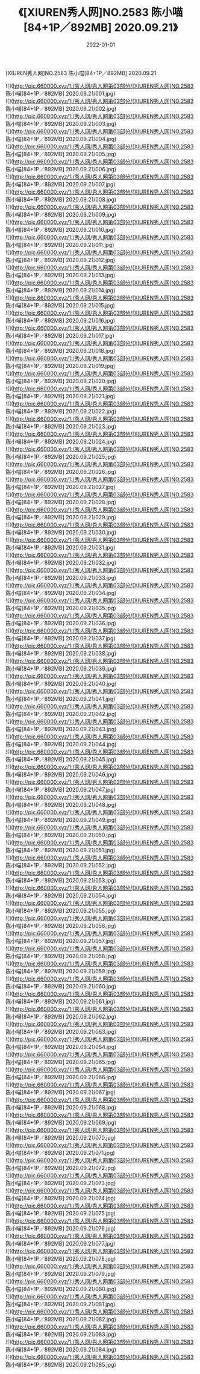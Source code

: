 ﻿---
layout: post
title:  《[XIUREN秀人网]NO.2583 陈小喵[84+1P／892MB] 2020.09.21》
date:   2022-01-01
img: http://pic.660000.xyz/1:/秀人网/秀人网第03部分/[XIUREN秀人网]NO.2583 陈小喵[84+1P／892MB] 2020.09.21/000.jpg
categories: [美女, 清纯, 唯美]
---

[XIUREN秀人网]NO.2583 陈小喵[84+1P／892MB] 2020.09.21

 ![](http://pic.660000.xyz/1:/秀人网/秀人网第03部分/[XIUREN秀人网]NO.2583 陈小喵[84+1P／892MB] 2020.09.21/001.jpg) <br>![](http://pic.660000.xyz/1:/秀人网/秀人网第03部分/[XIUREN秀人网]NO.2583 陈小喵[84+1P／892MB] 2020.09.21/002.jpg) <br>![](http://pic.660000.xyz/1:/秀人网/秀人网第03部分/[XIUREN秀人网]NO.2583 陈小喵[84+1P／892MB] 2020.09.21/003.jpg) <br>![](http://pic.660000.xyz/1:/秀人网/秀人网第03部分/[XIUREN秀人网]NO.2583 陈小喵[84+1P／892MB] 2020.09.21/004.jpg) <br>![](http://pic.660000.xyz/1:/秀人网/秀人网第03部分/[XIUREN秀人网]NO.2583 陈小喵[84+1P／892MB] 2020.09.21/005.jpg) <br>![](http://pic.660000.xyz/1:/秀人网/秀人网第03部分/[XIUREN秀人网]NO.2583 陈小喵[84+1P／892MB] 2020.09.21/006.jpg) <br>![](http://pic.660000.xyz/1:/秀人网/秀人网第03部分/[XIUREN秀人网]NO.2583 陈小喵[84+1P／892MB] 2020.09.21/007.jpg) <br>![](http://pic.660000.xyz/1:/秀人网/秀人网第03部分/[XIUREN秀人网]NO.2583 陈小喵[84+1P／892MB] 2020.09.21/008.jpg) <br>![](http://pic.660000.xyz/1:/秀人网/秀人网第03部分/[XIUREN秀人网]NO.2583 陈小喵[84+1P／892MB] 2020.09.21/009.jpg) <br>![](http://pic.660000.xyz/1:/秀人网/秀人网第03部分/[XIUREN秀人网]NO.2583 陈小喵[84+1P／892MB] 2020.09.21/010.jpg) <br>![](http://pic.660000.xyz/1:/秀人网/秀人网第03部分/[XIUREN秀人网]NO.2583 陈小喵[84+1P／892MB] 2020.09.21/011.jpg) <br>![](http://pic.660000.xyz/1:/秀人网/秀人网第03部分/[XIUREN秀人网]NO.2583 陈小喵[84+1P／892MB] 2020.09.21/012.jpg) <br>![](http://pic.660000.xyz/1:/秀人网/秀人网第03部分/[XIUREN秀人网]NO.2583 陈小喵[84+1P／892MB] 2020.09.21/013.jpg) <br>![](http://pic.660000.xyz/1:/秀人网/秀人网第03部分/[XIUREN秀人网]NO.2583 陈小喵[84+1P／892MB] 2020.09.21/014.jpg) <br>![](http://pic.660000.xyz/1:/秀人网/秀人网第03部分/[XIUREN秀人网]NO.2583 陈小喵[84+1P／892MB] 2020.09.21/015.jpg) <br>![](http://pic.660000.xyz/1:/秀人网/秀人网第03部分/[XIUREN秀人网]NO.2583 陈小喵[84+1P／892MB] 2020.09.21/016.jpg) <br>![](http://pic.660000.xyz/1:/秀人网/秀人网第03部分/[XIUREN秀人网]NO.2583 陈小喵[84+1P／892MB] 2020.09.21/017.jpg) <br>![](http://pic.660000.xyz/1:/秀人网/秀人网第03部分/[XIUREN秀人网]NO.2583 陈小喵[84+1P／892MB] 2020.09.21/018.jpg) <br>![](http://pic.660000.xyz/1:/秀人网/秀人网第03部分/[XIUREN秀人网]NO.2583 陈小喵[84+1P／892MB] 2020.09.21/019.jpg) <br>![](http://pic.660000.xyz/1:/秀人网/秀人网第03部分/[XIUREN秀人网]NO.2583 陈小喵[84+1P／892MB] 2020.09.21/020.jpg) <br>![](http://pic.660000.xyz/1:/秀人网/秀人网第03部分/[XIUREN秀人网]NO.2583 陈小喵[84+1P／892MB] 2020.09.21/021.jpg) <br>![](http://pic.660000.xyz/1:/秀人网/秀人网第03部分/[XIUREN秀人网]NO.2583 陈小喵[84+1P／892MB] 2020.09.21/022.jpg) <br>![](http://pic.660000.xyz/1:/秀人网/秀人网第03部分/[XIUREN秀人网]NO.2583 陈小喵[84+1P／892MB] 2020.09.21/023.jpg) <br>![](http://pic.660000.xyz/1:/秀人网/秀人网第03部分/[XIUREN秀人网]NO.2583 陈小喵[84+1P／892MB] 2020.09.21/024.jpg) <br>![](http://pic.660000.xyz/1:/秀人网/秀人网第03部分/[XIUREN秀人网]NO.2583 陈小喵[84+1P／892MB] 2020.09.21/025.jpg) <br>![](http://pic.660000.xyz/1:/秀人网/秀人网第03部分/[XIUREN秀人网]NO.2583 陈小喵[84+1P／892MB] 2020.09.21/026.jpg) <br>![](http://pic.660000.xyz/1:/秀人网/秀人网第03部分/[XIUREN秀人网]NO.2583 陈小喵[84+1P／892MB] 2020.09.21/027.jpg) <br>![](http://pic.660000.xyz/1:/秀人网/秀人网第03部分/[XIUREN秀人网]NO.2583 陈小喵[84+1P／892MB] 2020.09.21/028.jpg) <br>![](http://pic.660000.xyz/1:/秀人网/秀人网第03部分/[XIUREN秀人网]NO.2583 陈小喵[84+1P／892MB] 2020.09.21/029.jpg) <br>![](http://pic.660000.xyz/1:/秀人网/秀人网第03部分/[XIUREN秀人网]NO.2583 陈小喵[84+1P／892MB] 2020.09.21/030.jpg) <br>![](http://pic.660000.xyz/1:/秀人网/秀人网第03部分/[XIUREN秀人网]NO.2583 陈小喵[84+1P／892MB] 2020.09.21/031.jpg) <br>![](http://pic.660000.xyz/1:/秀人网/秀人网第03部分/[XIUREN秀人网]NO.2583 陈小喵[84+1P／892MB] 2020.09.21/032.jpg) <br>![](http://pic.660000.xyz/1:/秀人网/秀人网第03部分/[XIUREN秀人网]NO.2583 陈小喵[84+1P／892MB] 2020.09.21/033.jpg) <br>![](http://pic.660000.xyz/1:/秀人网/秀人网第03部分/[XIUREN秀人网]NO.2583 陈小喵[84+1P／892MB] 2020.09.21/034.jpg) <br>![](http://pic.660000.xyz/1:/秀人网/秀人网第03部分/[XIUREN秀人网]NO.2583 陈小喵[84+1P／892MB] 2020.09.21/035.jpg) <br>![](http://pic.660000.xyz/1:/秀人网/秀人网第03部分/[XIUREN秀人网]NO.2583 陈小喵[84+1P／892MB] 2020.09.21/036.jpg) <br>![](http://pic.660000.xyz/1:/秀人网/秀人网第03部分/[XIUREN秀人网]NO.2583 陈小喵[84+1P／892MB] 2020.09.21/037.jpg) <br>![](http://pic.660000.xyz/1:/秀人网/秀人网第03部分/[XIUREN秀人网]NO.2583 陈小喵[84+1P／892MB] 2020.09.21/038.jpg) <br>![](http://pic.660000.xyz/1:/秀人网/秀人网第03部分/[XIUREN秀人网]NO.2583 陈小喵[84+1P／892MB] 2020.09.21/039.jpg) <br>![](http://pic.660000.xyz/1:/秀人网/秀人网第03部分/[XIUREN秀人网]NO.2583 陈小喵[84+1P／892MB] 2020.09.21/040.jpg) <br>![](http://pic.660000.xyz/1:/秀人网/秀人网第03部分/[XIUREN秀人网]NO.2583 陈小喵[84+1P／892MB] 2020.09.21/041.jpg) <br>![](http://pic.660000.xyz/1:/秀人网/秀人网第03部分/[XIUREN秀人网]NO.2583 陈小喵[84+1P／892MB] 2020.09.21/042.jpg) <br>![](http://pic.660000.xyz/1:/秀人网/秀人网第03部分/[XIUREN秀人网]NO.2583 陈小喵[84+1P／892MB] 2020.09.21/043.jpg) <br>![](http://pic.660000.xyz/1:/秀人网/秀人网第03部分/[XIUREN秀人网]NO.2583 陈小喵[84+1P／892MB] 2020.09.21/044.jpg) <br>![](http://pic.660000.xyz/1:/秀人网/秀人网第03部分/[XIUREN秀人网]NO.2583 陈小喵[84+1P／892MB] 2020.09.21/045.jpg) <br>![](http://pic.660000.xyz/1:/秀人网/秀人网第03部分/[XIUREN秀人网]NO.2583 陈小喵[84+1P／892MB] 2020.09.21/046.jpg) <br>![](http://pic.660000.xyz/1:/秀人网/秀人网第03部分/[XIUREN秀人网]NO.2583 陈小喵[84+1P／892MB] 2020.09.21/047.jpg) <br>![](http://pic.660000.xyz/1:/秀人网/秀人网第03部分/[XIUREN秀人网]NO.2583 陈小喵[84+1P／892MB] 2020.09.21/048.jpg) <br>![](http://pic.660000.xyz/1:/秀人网/秀人网第03部分/[XIUREN秀人网]NO.2583 陈小喵[84+1P／892MB] 2020.09.21/049.jpg) <br>![](http://pic.660000.xyz/1:/秀人网/秀人网第03部分/[XIUREN秀人网]NO.2583 陈小喵[84+1P／892MB] 2020.09.21/050.jpg) <br>![](http://pic.660000.xyz/1:/秀人网/秀人网第03部分/[XIUREN秀人网]NO.2583 陈小喵[84+1P／892MB] 2020.09.21/051.jpg) <br>![](http://pic.660000.xyz/1:/秀人网/秀人网第03部分/[XIUREN秀人网]NO.2583 陈小喵[84+1P／892MB] 2020.09.21/052.jpg) <br>![](http://pic.660000.xyz/1:/秀人网/秀人网第03部分/[XIUREN秀人网]NO.2583 陈小喵[84+1P／892MB] 2020.09.21/053.jpg) <br>![](http://pic.660000.xyz/1:/秀人网/秀人网第03部分/[XIUREN秀人网]NO.2583 陈小喵[84+1P／892MB] 2020.09.21/054.jpg) <br>![](http://pic.660000.xyz/1:/秀人网/秀人网第03部分/[XIUREN秀人网]NO.2583 陈小喵[84+1P／892MB] 2020.09.21/055.jpg) <br>![](http://pic.660000.xyz/1:/秀人网/秀人网第03部分/[XIUREN秀人网]NO.2583 陈小喵[84+1P／892MB] 2020.09.21/056.jpg) <br>![](http://pic.660000.xyz/1:/秀人网/秀人网第03部分/[XIUREN秀人网]NO.2583 陈小喵[84+1P／892MB] 2020.09.21/057.jpg) <br>![](http://pic.660000.xyz/1:/秀人网/秀人网第03部分/[XIUREN秀人网]NO.2583 陈小喵[84+1P／892MB] 2020.09.21/058.jpg) <br>![](http://pic.660000.xyz/1:/秀人网/秀人网第03部分/[XIUREN秀人网]NO.2583 陈小喵[84+1P／892MB] 2020.09.21/059.jpg) <br>![](http://pic.660000.xyz/1:/秀人网/秀人网第03部分/[XIUREN秀人网]NO.2583 陈小喵[84+1P／892MB] 2020.09.21/060.jpg) <br>![](http://pic.660000.xyz/1:/秀人网/秀人网第03部分/[XIUREN秀人网]NO.2583 陈小喵[84+1P／892MB] 2020.09.21/061.jpg) <br>![](http://pic.660000.xyz/1:/秀人网/秀人网第03部分/[XIUREN秀人网]NO.2583 陈小喵[84+1P／892MB] 2020.09.21/062.jpg) <br>![](http://pic.660000.xyz/1:/秀人网/秀人网第03部分/[XIUREN秀人网]NO.2583 陈小喵[84+1P／892MB] 2020.09.21/063.jpg) <br>![](http://pic.660000.xyz/1:/秀人网/秀人网第03部分/[XIUREN秀人网]NO.2583 陈小喵[84+1P／892MB] 2020.09.21/064.jpg) <br>![](http://pic.660000.xyz/1:/秀人网/秀人网第03部分/[XIUREN秀人网]NO.2583 陈小喵[84+1P／892MB] 2020.09.21/065.jpg) <br>![](http://pic.660000.xyz/1:/秀人网/秀人网第03部分/[XIUREN秀人网]NO.2583 陈小喵[84+1P／892MB] 2020.09.21/066.jpg) <br>![](http://pic.660000.xyz/1:/秀人网/秀人网第03部分/[XIUREN秀人网]NO.2583 陈小喵[84+1P／892MB] 2020.09.21/067.jpg) <br>![](http://pic.660000.xyz/1:/秀人网/秀人网第03部分/[XIUREN秀人网]NO.2583 陈小喵[84+1P／892MB] 2020.09.21/068.jpg) <br>![](http://pic.660000.xyz/1:/秀人网/秀人网第03部分/[XIUREN秀人网]NO.2583 陈小喵[84+1P／892MB] 2020.09.21/069.jpg) <br>![](http://pic.660000.xyz/1:/秀人网/秀人网第03部分/[XIUREN秀人网]NO.2583 陈小喵[84+1P／892MB] 2020.09.21/070.jpg) <br>![](http://pic.660000.xyz/1:/秀人网/秀人网第03部分/[XIUREN秀人网]NO.2583 陈小喵[84+1P／892MB] 2020.09.21/071.jpg) <br>![](http://pic.660000.xyz/1:/秀人网/秀人网第03部分/[XIUREN秀人网]NO.2583 陈小喵[84+1P／892MB] 2020.09.21/072.jpg) <br>![](http://pic.660000.xyz/1:/秀人网/秀人网第03部分/[XIUREN秀人网]NO.2583 陈小喵[84+1P／892MB] 2020.09.21/073.jpg) <br>![](http://pic.660000.xyz/1:/秀人网/秀人网第03部分/[XIUREN秀人网]NO.2583 陈小喵[84+1P／892MB] 2020.09.21/074.jpg) <br>![](http://pic.660000.xyz/1:/秀人网/秀人网第03部分/[XIUREN秀人网]NO.2583 陈小喵[84+1P／892MB] 2020.09.21/075.jpg) <br>![](http://pic.660000.xyz/1:/秀人网/秀人网第03部分/[XIUREN秀人网]NO.2583 陈小喵[84+1P／892MB] 2020.09.21/076.jpg) <br>![](http://pic.660000.xyz/1:/秀人网/秀人网第03部分/[XIUREN秀人网]NO.2583 陈小喵[84+1P／892MB] 2020.09.21/077.jpg) <br>![](http://pic.660000.xyz/1:/秀人网/秀人网第03部分/[XIUREN秀人网]NO.2583 陈小喵[84+1P／892MB] 2020.09.21/078.jpg) <br>![](http://pic.660000.xyz/1:/秀人网/秀人网第03部分/[XIUREN秀人网]NO.2583 陈小喵[84+1P／892MB] 2020.09.21/079.jpg) <br>![](http://pic.660000.xyz/1:/秀人网/秀人网第03部分/[XIUREN秀人网]NO.2583 陈小喵[84+1P／892MB] 2020.09.21/080.jpg) <br>![](http://pic.660000.xyz/1:/秀人网/秀人网第03部分/[XIUREN秀人网]NO.2583 陈小喵[84+1P／892MB] 2020.09.21/081.jpg) <br>![](http://pic.660000.xyz/1:/秀人网/秀人网第03部分/[XIUREN秀人网]NO.2583 陈小喵[84+1P／892MB] 2020.09.21/082.jpg) <br>![](http://pic.660000.xyz/1:/秀人网/秀人网第03部分/[XIUREN秀人网]NO.2583 陈小喵[84+1P／892MB] 2020.09.21/083.jpg) <br>![](http://pic.660000.xyz/1:/秀人网/秀人网第03部分/[XIUREN秀人网]NO.2583 陈小喵[84+1P／892MB] 2020.09.21/084.jpg) <br>![](http://pic.660000.xyz/1:/秀人网/秀人网第03部分/[XIUREN秀人网]NO.2583 陈小喵[84+1P／892MB] 2020.09.21/085.jpg) <br>